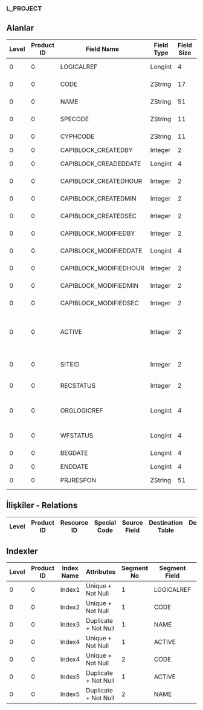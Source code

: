 ### L_PROJECT

## Alanlar

**Level**|**Product ID**|**Field Name**|**Field Type**|**Field Size**|**Field Offset**|**Türkçe Açıklama**|**Expression**
-----|-----|-----|-----|-----|-----|-----|-----
0|0|LOGICALREF|Longint|4|0|Logical Reference|Logical Reference
0|0|CODE|ZString|17|4|Proje kodu|Project Code
0|0|NAME|ZString|51|21|Proje açıklaması|Project Description
0|0|SPECODE|ZString|11|72|Proje özel kodu|Project Aux. Code
0|0|CYPHCODE|ZString|11|83|Proje yetki kodu|Project Auth. Code
0|0|CAPIBLOCK_CREATEDBY|Integer|2|94|Oluşturan|Created By
0|0|CAPIBLOCK_CREADEDDATE|Longint|4|96|Oluşturulma Tarihi|Created Date
0|0|CAPIBLOCK_CREATEDHOUR|Integer|2|100|Oluşturulma Saati|Created Hour
0|0|CAPIBLOCK_CREATEDMIN|Integer|2|102|Oluşturulma Dakikası|Created Minute
0|0|CAPIBLOCK_CREATEDSEC|Integer|2|104|Oluşturulma Saniyesi|Created Second
0|0|CAPIBLOCK_MODIFIEDBY|Integer|2|106|Değiştiren|Modified By
0|0|CAPIBLOCK_MODIFIEDDATE|Longint|4|108|Değiştirilme Tarihi|Modified Date
0|0|CAPIBLOCK_MODIFIEDHOUR|Integer|2|112|Değiştirilme Saati|Modified Hour
0|0|CAPIBLOCK_MODIFIEDMIN|Integer|2|114|Değiştirilme Dakikası|Modified Minute
0|0|CAPIBLOCK_MODIFIEDSEC|Integer|2|116|Değiştirilme Saniyesi|Modified Second
0|0|ACTIVE|Integer|2|118|Kullanım durumu (kullanımda / kullanım dışı)|Usage Status (Active / Passive)
0|0|SITEID|Integer|2|120|Veri Merkezi|Data Processing Site
0|0|RECSTATUS|Integer|2|122|Kayıt Durumu|Record Status
0|0|ORGLOGICREF|Longint|4|124|Orijinal Kayıt Log. Ref.|Original Record Logical Reference
0|0|WFSTATUS|Longint|4|128|Kullanımda Değil|Not In Use
0|0|BEGDATE|Longint|4|132|Başlangıç tarihi|Start Date
0|0|ENDDATE|Longint|4|136|Bitiş Tarihi|End Date
0|0|PRJRESPON|ZString|51|140|Proje yüklenicisi|Project Chargee

## İlişkiler - Relations
**Level**|**Product ID**|**Resource ID**|**Special Code**|**Source Field**|**Destination Table**|**Destination Field**|**Relation Type**|**Extra Condition**
-----|-----|-----|-----|-----|-----|-----|-----|-----

## Indexler
**Level**|**Product ID**|**Index Name**|**Attributes**|**Segment No**|**Segment Field**|**Sense**
-----|-----|-----|-----|-----|-----|-----
0|0|Index1|Unique + Not Null|1|LOGICALREF|Ascending
0|0|Index2|Unique + Not Null|1|CODE|Ascending
0|0|Index3|Duplicate + Not Null|1|NAME|Ascending
0|0|Index4|Unique + Not Null|1|ACTIVE|Ascending
0|0|Index4|Unique + Not Null|2|CODE|Ascending
0|0|Index5|Duplicate + Not Null|1|ACTIVE|Ascending
0|0|Index5|Duplicate + Not Null|2|NAME|Ascending
